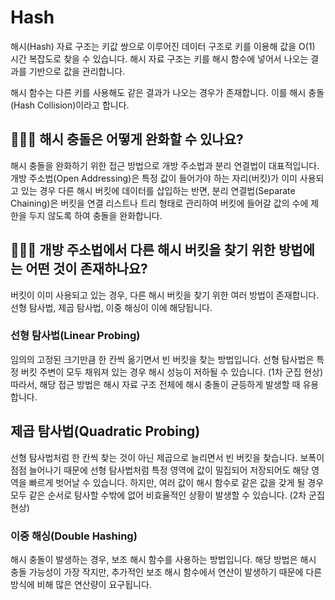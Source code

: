 # Hash

해시(Hash) 자료 구조는 키값 쌍으로 이루어진 데이터 구조로 키를 이용해 값을 O(1) 시간 복잡도로 찾을 수 있습니다. 해시 자료 구조는 키를 해시 함수에 넣어서 나오는 결과를 기반으로 값을 관리합니다. 

해시 함수는 다른 키를 사용해도 같은 결과가 나오는 경우가 존재합니다. 이를 해시 충돌(Hash Collision)이라고 합니다.

## 🤷🏻‍♂️ 해시 충돌은 어떻게 완화할 수 있나요?

해시 충돌을 완화하기 위한 접근 방법으로 개방 주소법과 분리 연결법이 대표적입니다. 개방 주소법(Open Addressing)은 특정 값이 들어가야 하는 자리(버킷)가 이미 사용되고 있는 경우 다른 해시 버킷에 데이터를 삽입하는 반면, 분리 연결법(Separate Chaining)은 버킷을 연결 리스트나 트리 형태로 관리하여 버킷에 들어갈 값의 수에 제한을 두지 않도록 하여 충돌을 완화합니다.

## 🤷🏻‍♂️ 개방 주소법에서 다른 해시 버킷을 찾기 위한 방법에는 어떤 것이 존재하나요? 

버킷이 이미 사용되고 있는 경우, 다른 해시 버킷을 찾기 위한 여러 방법이 존재합니다. 선형 탐사법, 제곱 탐사법, 이중 해싱이 이에 해당됩니다.

### 선형 탐사법(Linear Probing)

임의의 고정된 크기만큼 한 칸씩 옮기면서 빈 버킷을 찾는 방법입니다. 선형 탐사법은 특정 버킷 주변이 모두 채워져 있는 경우 해시 성능이 저하될 수 있습니다. (1차 군집 현상) 따라서, 해당 접근 방법은 해시 자료 구조 전체에 해시 충돌이 균등하게 발생할 때 유용합니다.

## 제곱 탐사법(Quadratic Probing) 

선형 탐사법처럼 한 칸씩 찾는 것이 아닌 제곱으로 늘리면서 빈 버킷을 찾습니다. 보폭이 점점 늘어나기 때문에 선형 탐사법처럼 특정 영역에 값이 밀집되어 저장되어도 해당 영역을 빠르게 벗어날 수 있습니다. 하지만, 여러 값이 해시 함수로 같은 값을 갖게 될 경우 모두 같은 순서로 탐사할 수밖에 없어 비효율적인 상황이 발생할 수 있습니다. (2차 군집 현상)

### 이중 해싱(Double Hashing) 

해시 충돌이 발생하는 경우, 보조 해시 함수를 사용하는 방법입니다. 해당 방법은 해시 충돌 가능성이 가장 작지만, 추가적인 보조 해시 함수에서 연산이 발생하기 때문에 다른 방식에 비해 많은 연산량이 요구됩니다.

